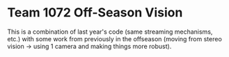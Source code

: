 # Team 1072 Off-Season Vision

This is a combination of last year's code (same streaming mechanisms, etc.) with some work from previously in the offseason (moving from stereo vision -> using 1 camera and making things more robust).
